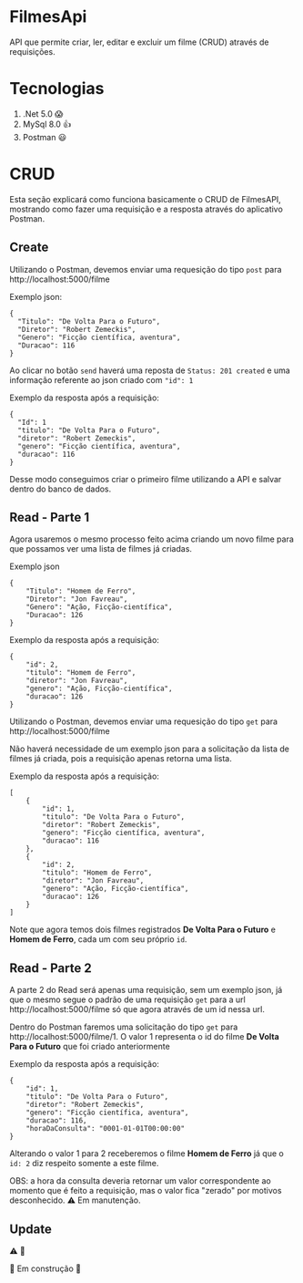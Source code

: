 # FilmesApi

API que permite criar, ler, editar e excluir um filme (CRUD) através de requisições.

# Tecnologias

1. .Net 5.0 :scream:
2. MySql 8.0 :+1:
3. Postman :smiley:

# CRUD

Esta seção explicará como funciona basicamente o CRUD de FilmesAPI, mostrando como fazer uma requisição e a resposta através do aplicativo Postman.

## Create

Utilizando o Postman, devemos enviar uma requesição do tipo `post` para http://localhost:5000/filme

Exemplo json:

    {
      "Titulo": "De Volta Para o Futuro",
      "Diretor": "Robert Zemeckis",
      "Genero": "Ficção científica, aventura",
      "Duracao": 116
    }

Ao clicar no botão `send` haverá uma reposta de `Status: 201 created` e uma informação referente ao json criado com `"id": 1`

Exemplo da resposta após a requisição:

    {
      "Id": 1
      "titulo": "De Volta Para o Futuro",
      "diretor": "Robert Zemeckis",
      "genero": "Ficção científica, aventura",
      "duracao": 116
    }
    
Desse modo conseguimos criar o primeiro filme utilizando a API e salvar dentro do banco de dados.

## Read - Parte 1

Agora usaremos o mesmo processo feito acima criando um novo filme para que possamos ver uma lista de filmes já criadas.

Exemplo json

    {
        "Titulo": "Homem de Ferro",
        "Diretor": "Jon Favreau",
        "Genero": "Ação, Ficção-científica",
        "Duracao": 126
    }


Exemplo da resposta após a requisição:

    {
        "id": 2,
        "titulo": "Homem de Ferro",
        "diretor": "Jon Favreau",
        "genero": "Ação, Ficção-científica",
        "duracao": 126
    }

Utilizando o Postman, devemos enviar uma requesição do tipo `get` para http://localhost:5000/filme

Não haverá necessidade de um exemplo json para a solicitação da lista de filmes já criada, pois a requisição apenas retorna uma lista.

Exemplo da resposta após a requisição:

    [
        {
            "id": 1,
            "titulo": "De Volta Para o Futuro",
            "diretor": "Robert Zemeckis",
            "genero": "Ficção científica, aventura",
            "duracao": 116
        },
        {
            "id": 2,
            "titulo": "Homem de Ferro",
            "diretor": "Jon Favreau",
            "genero": "Ação, Ficção-científica",
            "duracao": 126
        }
    ]

Note que agora temos dois filmes registrados **De Volta Para o Futuro** e **Homem de Ferro**, cada um com seu próprio `id`.

## Read - Parte 2

A parte 2 do Read será apenas uma requisição, sem um exemplo json, já que o mesmo segue o padrão de uma requisição `get` para a url http://localhost:5000/filme só que agora através de um id nessa url.

Dentro do Postman faremos uma solicitação do tipo `get` para http://localhost:5000/filme/1. O valor 1 representa o id do filme **De Volta Para o Futuro** que foi criado anteriormente

Exemplo da resposta após a requisição:

    {
        "id": 1,
        "titulo": "De Volta Para o Futuro",
        "diretor": "Robert Zemeckis",
        "genero": "Ficção científica, aventura",
        "duracao": 116,
        "horaDaConsulta": "0001-01-01T00:00:00"
    }

Alterando o valor 1 para 2 receberemos o filme **Homem de Ferro** já que o `id: 2` diz respeito somente a este filme.

OBS: a hora da consulta deveria retornar um valor correspondente ao momento que é feito a requisição, mas o valor fica "zerado" por motivos desconhecido. :warning: Em manutenção.

## Update

:warning: :runner: 

:construction: Em construção :construction: 
